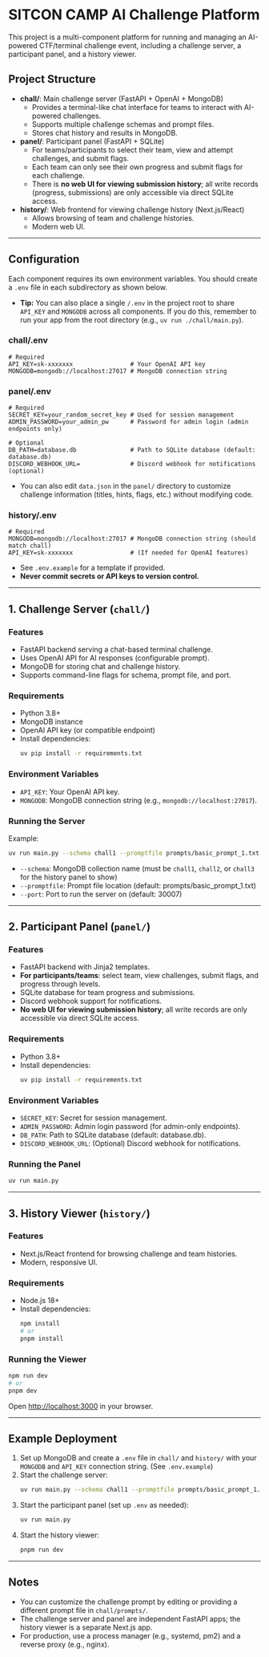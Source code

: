 # SITCON CAMP AI Challenge Platform

This project is a multi-component platform for running and managing an AI-powered CTF/terminal challenge event, including a challenge server, a participant panel, and a history viewer.

## Project Structure

- **chall/**: Main challenge server (FastAPI + OpenAI + MongoDB)
  - Provides a terminal-like chat interface for teams to interact with AI-powered challenges.
  - Supports multiple challenge schemas and prompt files.
  - Stores chat history and results in MongoDB.
- **panel/**: Participant panel (FastAPI + SQLite)
  - For teams/participants to select their team, view and attempt challenges, and submit flags.
  - Each team can only see their own progress and submit flags for each challenge.
  - There is **no web UI for viewing submission history**; all write records (progress, submissions) are only accessible via direct SQLite access.
- **history/**: Web frontend for viewing challenge history (Next.js/React)
  - Allows browsing of team and challenge histories.
  - Modern web UI.

---

## Configuration

Each component requires its own environment variables. You should create a `.env` file in each subdirectory as shown below.

- **Tip:** You can also place a single `/.env` in the project root to share `API_KEY` and `MONGODB` across all components. If you do this, remember to run your app from the root directory (e.g., `uv run ./chall/main.py`).

### chall/.env
```env
# Required
API_KEY=sk-xxxxxxx                # Your OpenAI API key
MONGODB=mongodb://localhost:27017 # MongoDB connection string
```

### panel/.env
```env
# Required
SECRET_KEY=your_random_secret_key # Used for session management
ADMIN_PASSWORD=your_admin_pw      # Password for admin login (admin endpoints only)

# Optional
DB_PATH=database.db               # Path to SQLite database (default: database.db)
DISCORD_WEBHOOK_URL=              # Discord webhook for notifications (optional)
```

- You can also edit `data.json` in the `panel/` directory to customize challenge information (titles, hints, flags, etc.) without modifying code.

### history/.env
```env
# Required
MONGODB=mongodb://localhost:27017 # MongoDB connection string (should match chall)
API_KEY=sk-xxxxxxx                # (If needed for OpenAI features)
```

- See `.env.example` for a template if provided.
- **Never commit secrets or API keys to version control.**

---

## 1. Challenge Server (`chall/`)

### Features

- FastAPI backend serving a chat-based terminal challenge.
- Uses OpenAI API for AI responses (configurable prompt).
- MongoDB for storing chat and challenge history.
- Supports command-line flags for schema, prompt file, and port.

### Requirements

- Python 3.8+
- MongoDB instance
- OpenAI API key (or compatible endpoint)
- Install dependencies:
  ```bash
  uv pip install -r requirements.txt
  ```

### Environment Variables

- `API_KEY`: Your OpenAI API key.
- `MONGODB`: MongoDB connection string (e.g., `mongodb://localhost:27017`).

### Running the Server

Example:
```bash
uv run main.py --schema chall1 --promptfile prompts/basic_prompt_1.txt --port 30007
```

- `--schema`: MongoDB collection name (must be `chall1`, `chall2`, or `chall3` for the history panel to show)
- `--promptfile`: Prompt file location (default: prompts/basic_prompt_1.txt)
- `--port`: Port to run the server on (default: 30007)

---

## 2. Participant Panel (`panel/`)

### Features

- FastAPI backend with Jinja2 templates.
- **For participants/teams**: select team, view challenges, submit flags, and progress through levels.
- SQLite database for team progress and submissions.
- Discord webhook support for notifications.
- **No web UI for viewing submission history**; all write records are only accessible via direct SQLite access.

### Requirements

- Python 3.8+
- Install dependencies:
  ```bash
  uv pip install -r requirements.txt
  ```

### Environment Variables

- `SECRET_KEY`: Secret for session management.
- `ADMIN_PASSWORD`: Admin login password (for admin-only endpoints).
- `DB_PATH`: Path to SQLite database (default: database.db).
- `DISCORD_WEBHOOK_URL`: (Optional) Discord webhook for notifications.

### Running the Panel

```bash
uv run main.py
```

---

## 3. History Viewer (`history/`)

### Features

- Next.js/React frontend for browsing challenge and team histories.
- Modern, responsive UI.

### Requirements

- Node.js 18+
- Install dependencies:
  ```bash
  npm install
  # or
  pnpm install
  ```

### Running the Viewer

```bash
npm run dev
# or
pnpm dev
```

Open [http://localhost:3000](http://localhost:3000) in your browser.

---

## Example Deployment

1. Set up MongoDB and create a `.env` file in `chall/` and `history/` with your `MONGODB` and `API_KEY` connection string. (See `.env.example`)
2. Start the challenge server:
   ```bash
   uv run main.py --schema chall1 --promptfile prompts/basic_prompt_1.txt --port 30007
   ```
3. Start the participant panel (set up `.env` as needed):
   ```bash
   uv run main.py
   ```
4. Start the history viewer:
   ```bash
   pnpm run dev
   ```

---

## Notes

- You can customize the challenge prompt by editing or providing a different prompt file in `chall/prompts/`.
- The challenge server and panel are independent FastAPI apps; the history viewer is a separate Next.js app.
- For production, use a process manager (e.g., systemd, pm2) and a reverse proxy (e.g., nginx).
